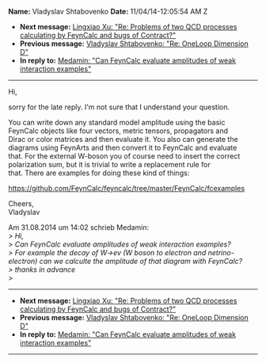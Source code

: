 **Name:** Vladyslav Shtabovenko
**Date:** 11/04/14-12:05:54 AM Z

  - **Next message:** [Lingxiao Xu: "Re: Problems of two QCD processes
    calculating by FeynCalc and bugs of Contract?"](0801.html)
  - **Previous message:** [Vladyslav Shtabovenko: "Re: OneLoop Dimension
    D"](0799.html)
  - **In reply to:** [Medamin: "Can FeynCalc evaluate amplitudes of weak
    interaction examples"](0789.html)

-----

Hi,  

sorry for the late reply. I'm not sure that I understand your
question.  

You can write down any standard model amplitude using the basic  
FeynCalc objects like four vectors, metric tensors, propagators and  
Dirac or color matrices and then evaluate it. You also can generate
the  
diagrams using FeynArts and then convert it to FeynCalc and evaluate  
that. For the external W-boson you of course need to insert the
correct  
polarization sum, but it is trivial to write a replacement rule for  
that. There are examples for doing these kind of things:  

https://github.com/FeynCalc/feyncalc/tree/master/FeynCalc/fcexamples  

Cheers,  
Vladyslav  

Am 31.08.2014 um 14:02 schrieb Medamin:  
*\> Hi,*  
*\> Can FeynCalc evaluate amplitudes of weak interaction examples?*  
*\> For example the decay of W-\>ev (W boson to electron and
netrino-electron) can we calculte the amplitude of that diagram with
FeynCalc?*  
*\> thanks in advance*  
*\>*  

-----

  - **Next message:** [Lingxiao Xu: "Re: Problems of two QCD processes
    calculating by FeynCalc and bugs of Contract?"](0801.html)
  - **Previous message:** [Vladyslav Shtabovenko: "Re: OneLoop Dimension
    D"](0799.html)
  - **In reply to:** [Medamin: "Can FeynCalc evaluate amplitudes of weak
    interaction examples"](0789.html)

-----

